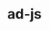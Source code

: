 # ad-js
<script type="text/javascript">
(function () {
    var s = "_" + Math.random().toString(36).slice(2);
    document.write('<div id="' + s + '"></div>');
    (window.yzad = window.yzad || []).push({
        code: 'yzapp_banner_caijing',
        container: s,
        size: [880,85]
    });
})();
</script>